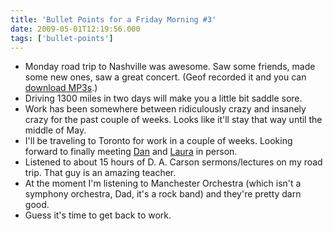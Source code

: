 ```yaml
---
title: 'Bullet Points for a Friday Morning #3'
date: 2009-05-01T12:19:56.000
tags: ['bullet-points']
---
```


- Monday road trip to Nashville was awesome. Saw some friends, made some new ones, saw a great concert. (Geof recorded it and you can [download MP3s](http://tinyurl.com/ao-20090427-mp3s).)
- Driving 1300 miles in two days will make you a little bit saddle sore.
- Work has been somewhere between ridiculously crazy and insanely crazy for the past couple of weeks. Looks like it'll stay that way until the middle of May.
- I'll be traveling to Toronto for work in a couple of weeks. Looking forward to finally meeting [Dan](http://www.rmfo-blogs.com/daniel/) and [Laura](http://butterflyjar.wordpress.com/) in person.
- Listened to about 15 hours of D. A. Carson sermons/lectures on my road trip. That guy is an amazing teacher.
- At the moment I'm listening to Manchester Orchestra (which isn't a symphony orchestra, Dad, it's a rock band) and they're pretty darn good.
- Guess it's time to get back to work.
